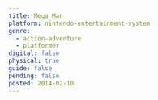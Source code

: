 ```yaml
---
title: Mega Man
platform: nintendo-entertainment-system
genre:
  - action-adventure
  - platformer
digital: false
physical: true
guide: false
pending: false
posted: 2014-02-10
---
```

